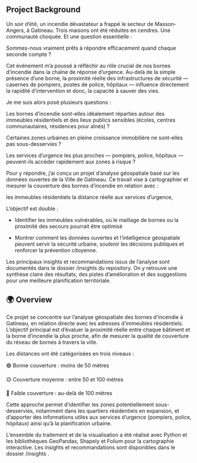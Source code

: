 ## Project Background
Un soir d’été, un incendie dévastateur a frappé le secteur de Masson-Angers, à Gatineau.
Trois maisons ont été réduites en cendres. Une communauté choquée. Et une question essentielle :

Sommes-nous vraiment prêts à répondre efficacement quand chaque seconde compte ?

Cet événement m’a poussé à réfléchir au rôle crucial de nos bornes d’incendie dans la chaîne de réponse d’urgence.
Au-delà de la simple présence d’une borne, la proximité réelle des infrastructures de sécurité — casernes de pompiers, postes de police, hôpitaux — influence directement la rapidité d’intervention et donc, la capacité à sauver des vies.

Je me suis alors posé plusieurs questions :

Les bornes d’incendie sont-elles idéalement réparties autour des immeubles résidentiels et des lieux publics sensibles (écoles, centres communautaires, résidences pour aînés) ?

Certaines zones urbaines en pleine croissance immobilière ne sont-elles pas sous-desservies ?

Les services d’urgence les plus proches — pompiers, police, hôpitaux — peuvent-ils accéder rapidement aux zones à risque ?

Pour y répondre, j’ai conçu un projet d’analyse géospatiale basé sur les données ouvertes de la Ville de Gatineau.
Ce travail vise à cartographier et mesurer la couverture des bornes d’incendie en relation avec :

les immeubles résidentiels 
la distance réelle aux services d’urgence,


L’objectif est double :

- Identifier les immeubles vulnérables, où le maillage de bornes ou la proximité des secours pourrait être optimisé 

- Montrer comment les données ouvertes et l’intelligence géospatiale peuvent servir la sécurité urbaine, soutenir les décisions publiques et renforcer la prévention citoyenne.

Les principaux insights et recommandations issus de l’analyse sont documentés dans le dossier /insights
 du repository.
On y retrouve une synthèse claire des résultats, des pistes d’amélioration et des suggestions pour une meilleure planification territoriale.





## 🌍 Overview

Ce projet se concentre sur l’analyse géospatiale des bornes d’incendie à Gatineau, en relation directe avec les adresses d’immeubles résidentiels.
L’objectif principal est d’évaluer la proximité réelle entre chaque bâtiment et la borne d’incendie la plus proche, afin de mesurer la qualité de couverture du réseau de bornes à travers la ville.

Les distances ont été catégorisées en trois niveaux :

🟢 Bonne couverture : moins de 50 mètres

🟡 Couverture moyenne : entre 50 et 100 mètres

🔴 Faible couverture : au-delà de 100 mètres

Cette approche permet d’identifier les zones potentiellement sous-desservies, notamment dans les quartiers résidentiels en expansion, et d’apporter des informations utiles aux services d’urgence (pompiers, police, hôpitaux) ainsi qu’à la planification urbaine.

L’ensemble du traitement et de la visualisation a été réalisé avec Python et les bibliothèques GeoPandas, Shapely et Folium pour la cartographie interactive.
Les insights et recommandations sont disponibles dans le dossier /insights
.

